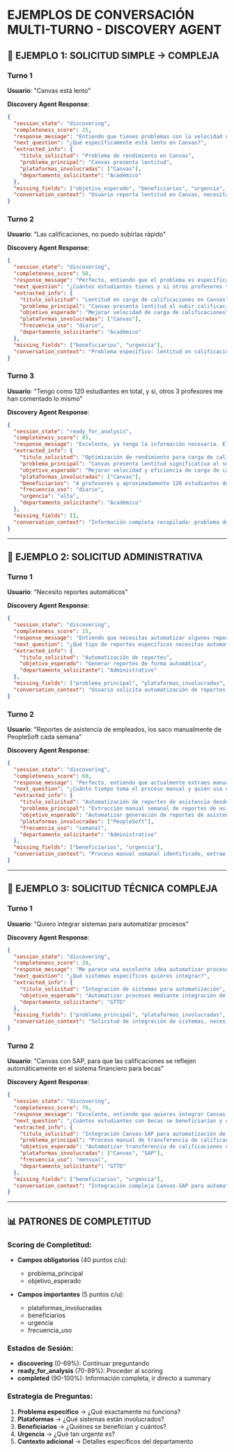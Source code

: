 # EJEMPLOS DE CONVERSACIÓN MULTI-TURNO - DISCOVERY AGENT

## 🎯 **EJEMPLO 1: SOLICITUD SIMPLE → COMPLEJA**

### **Turno 1**
**Usuario**: "Canvas está lento"

**Discovery Agent Response**:
```json
{
  "session_state": "discovering",
  "completeness_score": 25,
  "response_message": "Entiendo que tienes problemas con la velocidad de Canvas. Para ayudarte mejor, ¿podrías ser más específico sobre qué parte de Canvas está lenta? Por ejemplo: ¿es al subir calificaciones, cargar archivos, acceder a cursos, o algo más?",
  "next_question": "¿Qué específicamente está lento en Canvas?",
  "extracted_info": {
    "titulo_solicitud": "Problema de rendimiento en Canvas",
    "problema_principal": "Canvas presenta lentitud",
    "plataformas_involucradas": ["Canvas"],
    "departamento_solicitante": "Académico"
  },
  "missing_fields": ["objetivo_esperado", "beneficiarios", "urgencia", "frecuencia_uso"],
  "conversation_context": "Usuario reporta lentitud en Canvas, necesita especificar qué funcionalidad"
}
```

### **Turno 2**
**Usuario**: "Las calificaciones, no puedo subirlas rápido"

**Discovery Agent Response**:
```json
{
  "session_state": "discovering", 
  "completeness_score": 50,
  "response_message": "Perfecto, entiendo que el problema es específicamente con la carga de calificaciones en Canvas. Esto puede afectar tu trabajo diario. ¿Aproximadamente cuántos estudiantes tienes en tus cursos? Y ¿este problema también lo experimentan otros profesores de tu área?",
  "next_question": "¿Cuántos estudiantes tienes y si otros profesores tienen el mismo problema?",
  "extracted_info": {
    "titulo_solicitud": "Lentitud en carga de calificaciones en Canvas",
    "problema_principal": "Canvas presenta lentitud al subir calificaciones",
    "objetivo_esperado": "Mejorar velocidad de carga de calificaciones",
    "plataformas_involucradas": ["Canvas"],
    "frecuencia_uso": "diario",
    "departamento_solicitante": "Académico"
  },
  "missing_fields": ["beneficiarios", "urgencia"],
  "conversation_context": "Problema específico: lentitud en calificaciones de Canvas, uso diario confirmado"
}
```

### **Turno 3**
**Usuario**: "Tengo como 120 estudiantes en total, y sí, otros 3 profesores me han comentado lo mismo"

**Discovery Agent Response**:
```json
{
  "session_state": "ready_for_analysis",
  "completeness_score": 85,
  "response_message": "Excelente, ya tengo la información necesaria. El problema afecta a múltiples profesores y un número considerable de estudiantes. Una última pregunta: ¿qué tan urgente es resolver esto? ¿Tienes fechas límite próximas para subir calificaciones?",
  "extracted_info": {
    "titulo_solicitud": "Optimización de rendimiento para carga de calificaciones en Canvas",
    "problema_principal": "Canvas presenta lentitud significativa al subir calificaciones, afectando el trabajo diario de profesores",
    "objetivo_esperado": "Mejorar velocidad y eficiencia de carga de calificaciones en Canvas",
    "plataformas_involucradas": ["Canvas"],
    "beneficiarios": "4 profesores y aproximadamente 120 estudiantes del área académica",
    "frecuencia_uso": "diario",
    "urgencia": "alta",
    "departamento_solicitante": "Académico"
  },
  "missing_fields": [],
  "conversation_context": "Información completa recopilada: problema de rendimiento en Canvas afecta a múltiples usuarios, listo para análisis"
}
```

---

## 🎯 **EJEMPLO 2: SOLICITUD ADMINISTRATIVA**

### **Turno 1**
**Usuario**: "Necesito reportes automáticos"

**Discovery Agent Response**:
```json
{
  "session_state": "discovering",
  "completeness_score": 15,
  "response_message": "Entiendo que necesitas automatizar algunos reportes. Para diseñar la mejor solución, ¿podrías contarme qué tipo de reportes necesitas? Por ejemplo: ¿son reportes de empleados, financieros, de estudiantes, o de qué área específica?",
  "next_question": "¿Qué tipo de reportes específicos necesitas automatizar?",
  "extracted_info": {
    "titulo_solicitud": "Automatización de reportes",
    "objetivo_esperado": "Generar reportes de forma automática",
    "departamento_solicitante": "Administrativo"
  },
  "missing_fields": ["problema_principal", "plataformas_involucradas", "beneficiarios", "urgencia", "frecuencia_uso"],
  "conversation_context": "Usuario solicita automatización de reportes, necesita especificar tipo y fuente de datos"
}
```

### **Turno 2**
**Usuario**: "Reportes de asistencia de empleados, los saco manualmente de PeopleSoft cada semana"

**Discovery Agent Response**:
```json
{
  "session_state": "discovering",
  "completeness_score": 60,
  "response_message": "Perfecto, entiendo que actualmente extraes manualmente los reportes de asistencia desde PeopleSoft cada semana. Esto debe tomar bastante tiempo. ¿Aproximadamente cuánto tiempo te toma hacer este proceso manual? Y ¿estos reportes son para tu uso o los comparte con otras personas?",
  "next_question": "¿Cuánto tiempo toma el proceso manual y quién usa estos reportes?",
  "extracted_info": {
    "titulo_solicitud": "Automatización de reportes de asistencia desde PeopleSoft",
    "problema_principal": "Extracción manual semanal de reportes de asistencia desde PeopleSoft consume tiempo",
    "objetivo_esperado": "Automatizar generación de reportes de asistencia de empleados",
    "plataformas_involucradas": ["PeopleSoft"],
    "frecuencia_uso": "semanal",
    "departamento_solicitante": "Administrativo"
  },
  "missing_fields": ["beneficiarios", "urgencia"],
  "conversation_context": "Proceso manual semanal identificado, extrae datos de PeopleSoft, necesita conocer beneficiarios y urgencia"
}
```

---

## 🎯 **EJEMPLO 3: SOLICITUD TÉCNICA COMPLEJA**

### **Turno 1**
**Usuario**: "Quiero integrar sistemas para automatizar procesos"

**Discovery Agent Response**:
```json
{
  "session_state": "discovering",
  "completeness_score": 20,
  "response_message": "Me parece una excelente idea automatizar procesos mediante integración de sistemas. Para entender mejor tu necesidad, ¿podrías contarme qué sistemas específicos quieres integrar? Por ejemplo: ¿Canvas con SAP, PeopleSoft con Office 365, u otros?",
  "next_question": "¿Qué sistemas específicos quieres integrar?",
  "extracted_info": {
    "titulo_solicitud": "Integración de sistemas para automatización",
    "objetivo_esperado": "Automatizar procesos mediante integración de sistemas",
    "departamento_solicitante": "GTTD"
  },
  "missing_fields": ["problema_principal", "plataformas_involucradas", "beneficiarios", "urgencia", "frecuencia_uso"],
  "conversation_context": "Solicitud de integración de sistemas, necesita especificar cuáles y para qué proceso"
}
```

### **Turno 2**
**Usuario**: "Canvas con SAP, para que las calificaciones se reflejen automáticamente en el sistema financiero para becas"

**Discovery Agent Response**:
```json
{
  "session_state": "discovering",
  "completeness_score": 70,
  "response_message": "Excelente, entiendo que quieres integrar Canvas con SAP para automatizar el proceso de becas basado en calificaciones. Esto suena como un proyecto importante. ¿Aproximadamente cuántos estudiantes con becas se beneficiarían de esta automatización? Y ¿qué tan urgente es implementar esto?",
  "next_question": "¿Cuántos estudiantes con becas se beneficiarían y cuál es la urgencia?",
  "extracted_info": {
    "titulo_solicitud": "Integración Canvas-SAP para automatización de proceso de becas",
    "problema_principal": "Proceso manual de transferencia de calificaciones de Canvas a SAP para gestión de becas",
    "objetivo_esperado": "Automatizar transferencia de calificaciones de Canvas a SAP para proceso de becas",
    "plataformas_involucradas": ["Canvas", "SAP"],
    "frecuencia_uso": "mensual",
    "departamento_solicitante": "GTTD"
  },
  "missing_fields": ["beneficiarios", "urgencia"],
  "conversation_context": "Integración compleja Canvas-SAP para automatizar becas, proceso mensual, necesita cuantificar beneficiarios"
}
```

---

## 📊 **PATRONES DE COMPLETITUD**

### **Scoring de Completitud:**
- **Campos obligatorios** (40 puntos c/u):
  - problema_principal
  - objetivo_esperado

- **Campos importantes** (5 puntos c/u):
  - plataformas_involucradas
  - beneficiarios  
  - urgencia
  - frecuencia_uso

### **Estados de Sesión:**
- **discovering** (0-69%): Continuar preguntando
- **ready_for_analysis** (70-89%): Proceder al scoring
- **completed** (90-100%): Información completa, ir directo a summary

### **Estrategia de Preguntas:**
1. **Problema específico** → ¿Qué exactamente no funciona?
2. **Plataformas** → ¿Qué sistemas están involucrados?
3. **Beneficiarios** → ¿Quiénes se benefician y cuántos?
4. **Urgencia** → ¿Qué tan urgente es?
5. **Contexto adicional** → Detalles específicos del departamento
